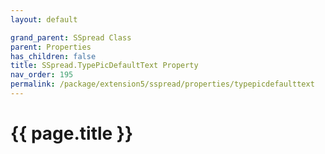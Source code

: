 ```yaml
---
layout: default

grand_parent: SSpread Class
parent: Properties
has_children: false
title: SSpread.TypePicDefaultText Property
nav_order: 195
permalink: /package/extension5/sspread/properties/typepicdefaulttext
---
```

# {{ page.title }}